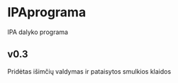 # IPAprograma
IPA dalyko programa

## v0.3 ##
Pridėtas išimčių valdymas ir pataisytos smulkios klaidos 

